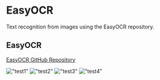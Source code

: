 # EasyOCR
Text recognition from images using the EasyOCR repository.

## EasyOCR
[EasyOCR GitHub Repository](https://github.com/JaidedAI/EasyOCR)


!["test1"]()
!["test2"]()
!["test3"]()
!["test4"]()